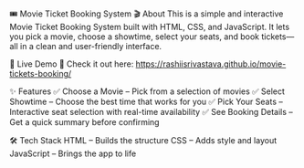 🎟️ Movie Ticket Booking System
🎬 About
This is a simple and interactive Movie Ticket Booking System built with HTML, CSS, and JavaScript. It lets you pick a movie, choose a showtime, select your seats, and book tickets—all in a clean and user-friendly interface.

🚀 Live Demo
🔗 Check it out here: https://rashiisrivastava.github.io/movie-tickets-booking/

✨ Features
✅ Choose a Movie – Pick from a selection of movies
✅ Select Showtime – Choose the best time that works for you
✅ Pick Your Seats – Interactive seat selection with real-time availability
✅ See Booking Details – Get a quick summary before confirming

🛠️ Tech Stack
HTML – Builds the structure
CSS – Adds style and layout
JavaScript – Brings the app to life
